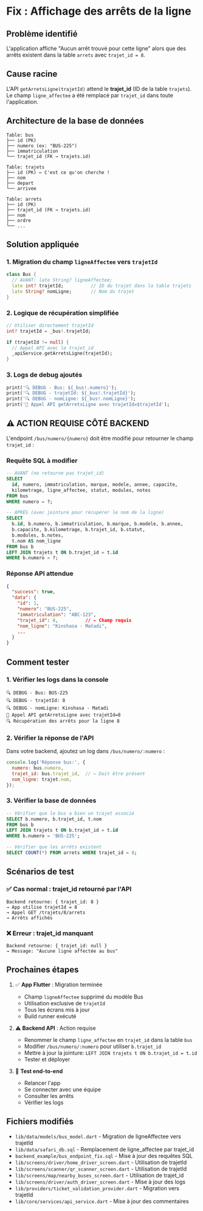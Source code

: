 # Fix : Affichage des arrêts de la ligne

## Problème identifié
L'application affiche "Aucun arrêt trouvé pour cette ligne" alors que des arrêts existent dans la table `arrets` avec `trajet_id = 8`.

## Cause racine
L'API `getArretsLigne(trajetId)` attend le **trajet_id** (ID de la table `trajets`). Le champ `ligne_affectee` a été remplacé par `trajet_id` dans toute l'application.

## Architecture de la base de données

```
Table: bus
├── id (PK)
├── numero (ex: "BUS-225")
├── immatriculation
└── trajet_id (FK → trajets.id)

Table: trajets
├── id (PK) ← C'est ce qu'on cherche !
├── nom
├── depart
└── arrivee

Table: arrets
├── id (PK)
├── trajet_id (FK → trajets.id)
├── nom
├── ordre
└── ...
```

## Solution appliquée

### 1. Migration du champ `ligneAffectee` vers `trajetId`
```dart
class Bus {
  // AVANT: late String? ligneAffectee;
  late int? trajetId;          // ID du trajet dans la table trajets
  late String? nomLigne;       // Nom du trajet
}
```

### 2. Logique de récupération simplifiée
```dart
// Utiliser directement trajetId
int? trajetId = _bus!.trajetId;

if (trajetId != null) {
  // Appel API avec le trajet_id
  _apiService.getArretsLigne(trajetId);
}
```

### 3. Logs de debug ajoutés
```dart
print('🔍 DEBUG - Bus: ${_bus!.numero}');
print('🔍 DEBUG - trajetId: ${_bus!.trajetId}');
print('🔍 DEBUG - nomLigne: ${_bus!.nomLigne}');
print('📡 Appel API getArretsLigne avec trajetId=$trajetId');
```

## ⚠️ ACTION REQUISE CÔTÉ BACKEND

L'endpoint `/bus/numero/{numero}` doit être modifié pour retourner le champ `trajet_id` :

### Requête SQL à modifier
```sql
-- AVANT (ne retourne pas trajet_id)
SELECT 
  id, numero, immatriculation, marque, modele, annee, capacite,
  kilometrage, ligne_affectee, statut, modules, notes
FROM bus
WHERE numero = ?;

-- APRÈS (avec jointure pour récupérer le nom de la ligne)
SELECT 
  b.id, b.numero, b.immatriculation, b.marque, b.modele, b.annee, 
  b.capacite, b.kilometrage, b.trajet_id, b.statut, 
  b.modules, b.notes,
  t.nom AS nom_ligne
FROM bus b
LEFT JOIN trajets t ON b.trajet_id = t.id
WHERE b.numero = ?;
```

### Réponse API attendue
```json
{
  "success": true,
  "data": {
    "id": 1,
    "numero": "BUS-225",
    "immatriculation": "ABC-123",
    "trajet_id": 8,          // ← Champ requis
    "nom_ligne": "Kinshasa - Matadi",
    ...
  }
}
```

## Comment tester

### 1. Vérifier les logs dans la console
```
🔍 DEBUG - Bus: BUS-225
🔍 DEBUG - trajetId: 8
🔍 DEBUG - nomLigne: Kinshasa - Matadi
📡 Appel API getArretsLigne avec trajetId=8
🔍 Récupération des arrêts pour la ligne 8
```

### 2. Vérifier la réponse de l'API
Dans votre backend, ajoutez un log dans `/bus/numero/:numero` :
```javascript
console.log('Réponse bus:', {
  numero: bus.numero,
  trajet_id: bus.trajet_id,  // ← Doit être présent
  nom_ligne: trajet.nom,
});
```

### 3. Vérifier la base de données
```sql
-- Vérifier que le bus a bien un trajet associé
SELECT b.numero, b.trajet_id, t.nom 
FROM bus b 
LEFT JOIN trajets t ON b.trajet_id = t.id
WHERE b.numero = 'BUS-225';

-- Vérifier que les arrêts existent
SELECT COUNT(*) FROM arrets WHERE trajet_id = 8;
```

## Scénarios de test

### ✅ Cas normal : trajet_id retourné par l'API
```
Backend retourne: { trajet_id: 8 }
→ App utilise trajetId = 8
→ Appel GET /trajets/8/arrets
→ Arrêts affichés
```

### ❌ Erreur : trajet_id manquant
```
Backend retourne: { trajet_id: null }
→ Message: "Aucune ligne affectée au bus"
```

## Prochaines étapes

1. ✅ **App Flutter** : Migration terminée
   - Champ `ligneAffectee` supprimé du modèle Bus
   - Utilisation exclusive de `trajetId`
   - Tous les écrans mis à jour
   - Build runner exécuté

2. ⚠️ **Backend API** : Action requise
   - Renommer le champ `ligne_affectee` en `trajet_id` dans la table `bus`
   - Modifier `/bus/numero/:numero` pour utiliser `b.trajet_id`
   - Mettre à jour la jointure: `LEFT JOIN trajets t ON b.trajet_id = t.id`
   - Tester et déployer

3. 🔄 **Test end-to-end**
   - Relancer l'app
   - Se connecter avec une équipe
   - Consulter les arrêts
   - Vérifier les logs

## Fichiers modifiés
- `lib/data/models/bus_model.dart` - Migration de ligneAffectee vers trajetId
- `lib/data/safari_db.sql` - Remplacement de ligne_affectee par trajet_id
- `backend_example/bus_endpoint_fix.sql` - Mise à jour des requêtes SQL
- `lib/screens/driver/home_driver_screen.dart` - Utilisation de trajetId
- `lib/screens/scanner/qr_scanner_screen.dart` - Utilisation de trajetId
- `lib/screens/map/nearby_buses_screen.dart` - Utilisation de trajet_id
- `lib/screens/driver/auth_driver_screen.dart` - Mise à jour des logs
- `lib/providers/ticket_validation_provider.dart` - Migration vers trajetId
- `lib/core/services/api_service.dart` - Mise à jour des commentaires
